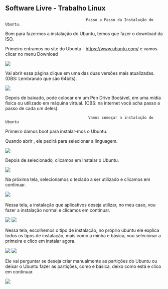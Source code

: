 ## Software Livre - Trabalho Linux

                                        Passo a Passo da Instalação do Ubuntu.

Bom para fazermos a instalação do Ubuntu, temos que fazer o download da ISO.

Primeiro entramos no site do Ubuntu - https://www.ubuntu.com/ e vamos clicar no menu Download

<img src="download.ubuntu.png">

Vai abrir essa página clique em uma das duas versões mais atualizadas. (OBS: Lembrando que são 64bits).

<img src="download.ubuntu2.png">

Depois de baixado, pode colocar em um Pen Drive Bootável, em uma mídia física ou utilizado em máquina virtual. (OBS: na internet você acha passo a passo de cada um deles).


                                         Vamos começar a instalação do Ubuntu
                                         
Primeiro damos boot para instalar-mos o Ubuntu.

Quando abrir , ele pedirá para selecionar a linguagem.

<img src="idioma.png">

Depois de selecionado, clicamos em Instalar o Ubuntu.

<img src="instalar.png">

Na próxima tela, selecionamos o teclado a ser utilizado e clicamos em continuar.

<img src="instalacao2.png,instalacao3.png">
<img src="">

Nessa tela, a instalação que aplicativos deseja utilizar, no meu caso, vou fazer a instalação normal e clicamos em continuar.

<img src="atualizacao1.png">
<img src="atualizacao2.png">

Nessa tela, escolhemos o tipo de instalação, no próprio ubuntu ele explica todos os tipos de instalação, mais como a minha e básica, vou selecionar a primeira e clico em instalar agora.

<img src="tipoi1.png">
<img src="tipoi2.png">

Ele vai perguntar se deseja criar manualmente as partições do Ubuntu ou deixar o Ubuntu fazer as partições, como e básica, deixo como está e clico em continuar.

<img src="mudancas.png">






